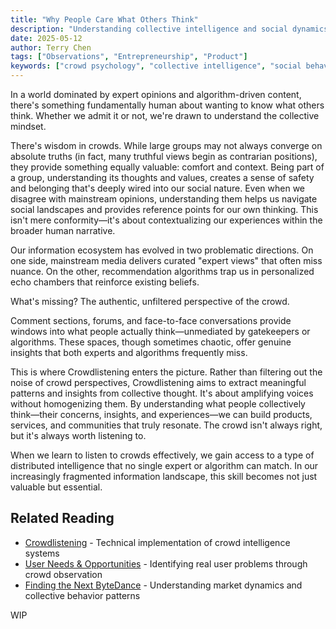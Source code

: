 ```yaml
---
title: "Why People Care What Others Think"
description: "Understanding collective intelligence and social dynamics. Why crowd psychology matters for product builders and how human need for belonging drives engagement patterns."
date: 2025-05-12
author: Terry Chen
tags: ["Observations", "Entrepreneurship", "Product"]
keywords: ["crowd psychology", "collective intelligence", "social behavior", "product psychology", "human behavior patterns", "social dynamics"]
---
```

In a world dominated by expert opinions and algorithm-driven content, there's something fundamentally human about wanting to know what others think. Whether we admit it or not, we're drawn to understand the collective mindset.

There's wisdom in crowds. While large groups may not always converge on absolute truths (in fact, many truthful views begin as contrarian positions), they provide something equally valuable: comfort and context. Being part of a group, understanding its thoughts and values, creates a sense of safety and belonging that's deeply wired into our social nature. Even when we disagree with mainstream opinions, understanding them helps us navigate social landscapes and provides reference points for our own thinking. This isn't mere conformity—it's about contextualizing our experiences within the broader human narrative.

Our information ecosystem has evolved in two problematic directions. On one side, mainstream media delivers curated "expert views" that often miss nuance. On the other, recommendation algorithms trap us in personalized echo chambers that reinforce existing beliefs.

What's missing? The authentic, unfiltered perspective of the crowd.

Comment sections, forums, and face-to-face conversations provide windows into what people actually think—unmediated by gatekeepers or algorithms. These spaces, though sometimes chaotic, offer genuine insights that both experts and algorithms frequently miss.

This is where Crowdlistening enters the picture. Rather than filtering out the noise of crowd perspectives, Crowdlistening aims to extract meaningful patterns and insights from collective thought. It's about amplifying voices without homogenizing them. By understanding what people collectively think—their concerns, insights, and experiences—we can build products, services, and communities that truly resonate. The crowd isn't always right, but it's always worth listening to. 

When we learn to listen to crowds effectively, we gain access to a type of distributed intelligence that no single expert or algorithm can match. In our increasingly fragmented information landscape, this skill becomes not just valuable but essential.

## Related Reading

- [Crowdlistening](/product/crowdlistening/) - Technical implementation of crowd intelligence systems
- [User Needs & Opportunities](/posts/user-needs/) - Identifying real user problems through crowd observation
- [Finding the Next ByteDance](/posts/finding_the_next_bytedance/) - Understanding market dynamics and collective behavior patterns

WIP